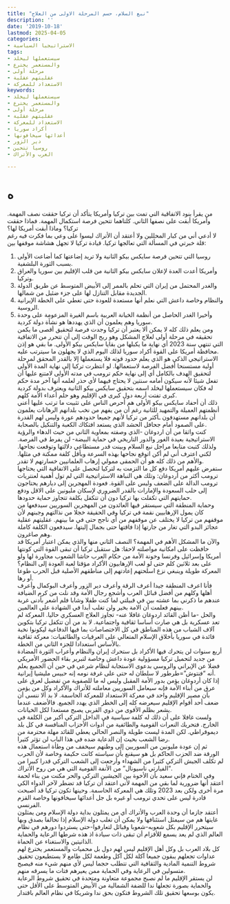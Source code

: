 ```yaml
---
title: "نبع السلام، حسم المرحلة الاولى من العلاج"
description: ''
date: '2019-10-18'
lastmod: 2025-04-05
categories:
- الاستراتيجيا السياسية
tags:
- سيستعملها ليخلد
- والمستعمر يخترع
- مرحلة أولى
- عقليتهم عقلية
- الاستعداد للمعركة
keywords:
- سيستعملها ليخلد
- والمستعمر يخترع
- مرحلة أولى
- عقليتهم عقلية
- الاستعداد للمعركة
- أكراد سوريا
- أعدائها سيخافونها
- دير الزور
- روسيا تتحين
- العرب والأتراك

---
```

# **ه**

من يقرأ بنود الاتفاقية التي تمت بين تركيا وأمريكا يتأكد أن تركيا حققت نصف المهمة. وأمريكا أبقت على نصفها الثاني. كلتاهما تتحين فرصة استكمال المهمة. فماذا حققت تركيا؟ وماذا أبقت أمريكا لها؟  
لا أدعي أني من كبار المحللين ولا أعتقد أن الأتراك ليسوا على وعي بما فكرت فيه رغم قلة خبرتي في المسألة التي تعالجها تركيا. قيادة تركيا لا تجهل هشاشة موقفها بين:  
1. روسيا التي تتحين فرصة سايكس بيكو الثانية ولا تريد إضاعتها كما أضاعت الأولى بسبب الثورة البلشفية.  
2. وأمريكا أعدت العدة لإعلان سايكس بيكو الثانية من قلب الإقليم بين سوريا والعراق وتركيا.  
3. والغدر المحتمل من إيران التي تحلم بالممر إلى الأبيض المتوسط عن طريق الدولة الجديدة مقابل التنازل لها على جزء ضئيل من شمالها.  
4. والنظام وخاصة داعش التي نعلم أنها مستعدة للعودة حتى تغطي على الخطة الإيرانية الروسية.  
5. وأخيرا الغدر الحاصل من أنظمة الخيانة العربية باسم الغيرة المزعومة على وحدة سوريا وهم يعلمون أن الذي يهددها هو نشأة دولة كردية.  
ومن يعلم ذلك كله لا يمكن ألا يعتبر أن تركيا وجدت فرصة لتحقيق أقصى ما يكمن تحقيقه في مرحلة أولى لعلاج المشكل وهو ربح الوقت إلى أن تتحرر من الاتفاقية التي تنتهي سنة 2023 أي نهاية ما يكبلها من بقايا سايكس بيكو الأولى. ما بقي هو إذن محافظة أمريكا على القوة أكراد سوريا لذلك اليوم الذي لا يجهلون ما سيترتب عليه.  
الاستراتيجي الذكي هو الذي يعلم حدود قوته فلا يستعملها إلا بالقدر المحقق لمرحلة أولية مستسنحا أفضل الفرصة لاستعمالها. لو انتظرت تركيا إلى نهاية المدة الأولى لتحقيق الهدف بالكامل أي إلى نهاية حكم ترومب في مدته الأولى لامتنع عليها أن تفعل شيئا لأنه سيكون أمامه سنتين لا يحتاج فيهما لأي حذر لعلمه أنها آخر مدة حكم له فكان سيستعملها ليخلد اسمه بتحقيق سايكس بيكو الثانية ويعترف بدولة كردية كبرى تفتت أربعة دول كبرى في الإقليم وهو حلم أعداء الأمة كلهم.  
ذلك أن أحفاد سايكس بيكو الأولى هم أحرص الناس على تثبيت ما ترتب عليها أعني أنظمتهم العميلة والتمهيد للثانية رغم أن من يفهم من نخب بلدانهم الرهانات يعلمون أن بلدانهم مستهدفون ـأكثر من تركيا لأنهم جميعا حدودهم عورة وليس لهم القدرة على الصمود أمام جحافل الحشد الذي يستعد افتكاك الكعبة والتنكيل بالصحابة.  
كنت واثقا من أن اردوغان -الذي وصفته بمعاوية الثاني من حيث الدهاء والرؤية الاستراتيجية بعيدة الغور والدور التاريخي في حماية البيضة- لن يفرط في الفرصة. ولذلك كتبت متابعا مراحل نبع السلام وبينت قدر مستطاعي دلالتها وتوقعت نجاحها. لكني اعترف أني لم أكن اتوقع نجاحها بهذه السرعة وبأقل كلفة ممكنة في مثلها. والأهم من ذلك كله هو أن الحمقى ممولي إرهاب العلمانيين خسارتهم لا تقدر.  
ستفرض عليهم أمريكا دفع كل ما التزمت به لتركيا لتحصل على الاتفاقية التي يحتاجها ترومب أكثر من أردوغان: وتلك هي النباهة الاستراتيجية التي لم تول أهمية لعنتريات ترومب الدالة على الضعف وليس على القوة. فعودة المهجرين إلى ديارهم يحتاجون إلى حلب السعودة والإمارات بالقدر الضروري لإسكان مليونين على الاقل ودفع حمايتهم التي تكفلت بها تركيا دون أن تتكفل بكلفة تتجاوز حماية حدودها.  
وحماية المنطقة التي سيستقر فيها العائدون من المهجرين السوريين سيدفعها من كان يمول الإرهابيين نقمة في تركيا وفي الحقيقة خجلا من نذالتهم وجبنهم لأن موقفهم من تركيا لا يختلف عن موقفهم من أي ناجح حتى في ما بينهم. عقليتهم عقلية عجائز البدو التي تغار من جارتها إذا فاقتها حتى بجمال إليتها. سيدفعون الكلفة كاملة وهم صاغرون.  
والآن ما المشكل الأهم في المهمة؟ النصف الثاني منها والذي يمكن اعتبار أمريكا قد حافظت على امكانية مواصلته لاحقا: هل ستقبل تركيا أن تبقى القوة التي كونتها أمريكا وإسرائيل وفرنسا وخونة الأمة من حكام العرب حاشا الشعوب مجاورة لها ولو على بعد ثلاثين كلم حتى لو لعب الإرهابيون الأكراد مؤقتا لعبة العودة إلى النظام؟ المعركة طويلة وينبغي نزع اسلحتهم إعادتهم إلى مناطقهم الأصلية قبل الحرب طوعا أو رها.  
فأنا اعرف المنطقة جيدا أعرف الرقة وأعرف دير الزور وأعرف البوكمال وأعرف أهلها وكلهم من أفضل قبائل العرب وأشجع رجال الأمة وقد نلت من كرم الضيافة عندهم ما ذكرني بما عشته بين في قبيلتي لما كنت طفلا وشابا فلم أشعر بأدنى غربة بينهم فعلمت أن الامة بخير ولن تغلب أبدا في الشهادة على العالمين.  
والحل -ما أظن القائد اردوغان غافلا عنه- تجاوز العلاج العسكري حاليا. المعركة لم تعد عسكرية بل هي صارت أساسا ثقافية واجتماعية. لا بد من أن تتكفل تركيا بتكوين آلاف الشباب من هذه المناطق في كل الاختصاصات بما فيها الدفاعية ليكونوا نخبة قائدة في سوريا بأخلاق الإسلام المتعالي على العرقيات والطائفيات: معركة ثقافية بالأساس استعدادا للجزء الثاني من الخطة.  
أربع سنوات لن يتحرك فيها الأكراد بل ستحرك إيران والنظام وأعراب الثورة المضادة من جديد لتحميل تركيا مسؤولية عودة داعش وخاصة لتبرير بقاء الحضور الأمريكي فضلا عن الإيراني والروسي بدعوى الاستجابة لنظام شرعي في حين أن الجميع يعلم أنه “فنتوش”=طرطور لا سلطان له حتى على غرفة نومه إنه حبيس مليشيا إيرانية.  
إذا كان أردوغان يؤمن بدور الأمة المقبل وليس له ما للصفوية من تفضيل لعرق على عرق من أبناء الأمة فإنه سيعامل السوريين معاملته للأتراك والأكراد وكل من يؤمن بأن مصير الإقليم واحد في معركة الاستعداد للمعركة الحاسمة. لا بد ألا ننسى أن ضعف أحد أقوام الإقليم سيعرضه كله إلى الخطر الذي يهدد الجميع. فالأضعف عندما يشعر بظلم الأقوى من ذوي القربى يصبح مستعدا لكل الخيانات.  
ولست غافلا على أن ذلك له كلفة سياسية في الداخل التركي أكبر من الكلفة في الخارج. فتحريك النعرات القومية والطائفية من أدوات الأحزاب المنافسة في كل بلد ديموقراطي. لكن المدة ليست طويلة والنصر الحالي يعطي للقائد مهلة محترمة من رضا الشعب بحيث إن الدعاية ضده في هذا الباب لن تؤثر كثيرا.  
ثم إن عودة مليونين من السوريين إلى وطنهم سيخفف من وطأة استعمال هذه الورقة ضد الحزب الحاكم بل هو سيقنع بأن سياسته كانت حكيمة وخاصة لأن الحرب لم تكلف الجيش التركي كثيرا من الشهداء وأرجعت إلى الشعب التركي قدرا كبيرا من “الفيارتي ناسيونال” من الأنفة القومية التي هي من روح الأتراك.  
وفي الختام فإني سعيد بأن الأخوة بين الجيشين التركي والحر مكنت من بناء لحمة اعتقد أنها ضرورية لما بقي من المهمة لأني اعتقد أن تركيا قد تضطر لآخر الدواء الكي مرة أخرى ولكن بعد 2023 وتلك هي المعركة الحاسمة. وحينها تكون تركيا قد أصبحت قادرة ليس على تحدي ترومب أو غيره بل جل أعدائها سيخافونها وخاصة القزم الفرنسي.  
أعتقد جازما أن وحدة العرب والأتراك أي من يمثلون بداية دولة الإسلام ومن يمثلون غايتها هم من سيمثل استئنافها ولا يمكن أن تغلب دولة الإسلام إذا تحالفا بصدق وبها سيتحرر الإقليم بكل شعوبه-شعوبا وقبائل لتعارفوا-حتى يستردوا دورهم في نظام العالم الذي لم يعد يسمع للأقزام أن تبقى ذات سيادة اذ هذه شرطها الرعاية والحماية الذاتيتين والاستغناء عن الحماة.  
كل بلاد العرب بل وكل أهل الإقليم ليس لهم دول بل محميات والمستعمر يخترع لهم عداوات تجعلهم يبقون جميعا آكلة لكل آكل وطعمة لكل طامع لا يستطيعون تحقيق شروط التنمية المادية والثقافية التي تتطلب حجما ليس لأي منهم شيء منه فيصبح متسولين في الرعاية وفي الحماية ممن يعيرهم فتات ما يسرقه منهم.  
لن يستقر الإقليم ما لم نصبح مجموعة متعاونة ومتحدة في تحقيق شروط الرعاية والحماية بصورة تجعلها ندا للضفة الشمالية من الأبيض المتوسط على الأقل حتى يكون بوسعها تحقيق تلك الشروط فتكون بحق ندا وشريكا في نظام العالم باقتدار.

###
